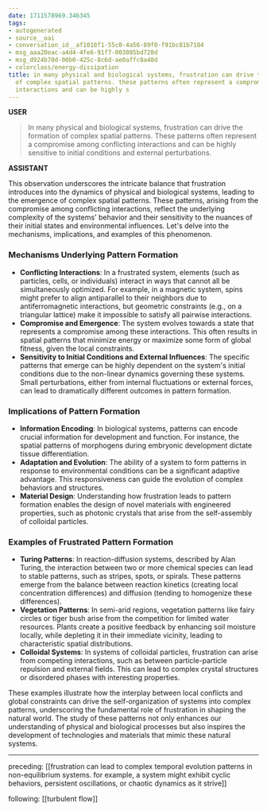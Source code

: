 ```yaml
---
date: 1711578969.346345
tags:
- autogenerated
- source__oai
- conversation_id__af1018f1-55c0-4a56-89f0-f91bc81b7184
- msg_aaa20eac-a4d4-4fe6-91f7-003085bd728d
- msg_d924b70d-00b0-425c-8c6d-ae0affc8a48d
- colorclass/energy-dissipation
title: in many physical and biological systems, frustration can drive the formation
  of complex spatial patterns. these patterns often represent a compromise among conflicting
  interactions and can be highly s
---
```


**USER**

>In many physical and biological systems, frustration can drive the formation of complex spatial patterns. These patterns often represent a compromise among conflicting interactions and can be highly sensitive to initial conditions and external perturbations.


**ASSISTANT**

This observation underscores the intricate balance that frustration introduces into the dynamics of physical and biological systems, leading to the emergence of complex spatial patterns. These patterns, arising from the compromise among conflicting interactions, reflect the underlying complexity of the systems' behavior and their sensitivity to the nuances of their initial states and environmental influences. Let's delve into the mechanisms, implications, and examples of this phenomenon.

### Mechanisms Underlying Pattern Formation

- **Conflicting Interactions**: In a frustrated system, elements (such as particles, cells, or individuals) interact in ways that cannot all be simultaneously optimized. For example, in a magnetic system, spins might prefer to align antiparallel to their neighbors due to antiferromagnetic interactions, but geometric constraints (e.g., on a triangular lattice) make it impossible to satisfy all pairwise interactions.
- **Compromise and Emergence**: The system evolves towards a state that represents a compromise among these interactions. This often results in spatial patterns that minimize energy or maximize some form of global fitness, given the local constraints.
- **Sensitivity to Initial Conditions and External Influences**: The specific patterns that emerge can be highly dependent on the system's initial conditions due to the non-linear dynamics governing these systems. Small perturbations, either from internal fluctuations or external forces, can lead to dramatically different outcomes in pattern formation.

### Implications of Pattern Formation

- **Information Encoding**: In biological systems, patterns can encode crucial information for development and function. For instance, the spatial patterns of morphogens during embryonic development dictate tissue differentiation.
- **Adaptation and Evolution**: The ability of a system to form patterns in response to environmental conditions can be a significant adaptive advantage. This responsiveness can guide the evolution of complex behaviors and structures.
- **Material Design**: Understanding how frustration leads to pattern formation enables the design of novel materials with engineered properties, such as photonic crystals that arise from the self-assembly of colloidal particles.

### Examples of Frustrated Pattern Formation

- **Turing Patterns**: In reaction-diffusion systems, described by Alan Turing, the interaction between two or more chemical species can lead to stable patterns, such as stripes, spots, or spirals. These patterns emerge from the balance between reaction kinetics (creating local concentration differences) and diffusion (tending to homogenize these differences).
- **Vegetation Patterns**: In semi-arid regions, vegetation patterns like fairy circles or tiger bush arise from the competition for limited water resources. Plants create a positive feedback by enhancing soil moisture locally, while depleting it in their immediate vicinity, leading to characteristic spatial distributions.
- **Colloidal Systems**: In systems of colloidal particles, frustration can arise from competing interactions, such as between particle-particle repulsion and external fields. This can lead to complex crystal structures or disordered phases with interesting properties.

These examples illustrate how the interplay between local conflicts and global constraints can drive the self-organization of systems into complex patterns, underscoring the fundamental role of frustration in shaping the natural world. The study of these patterns not only enhances our understanding of physical and biological processes but also inspires the development of technologies and materials that mimic these natural systems.


---

preceding: [[frustration can lead to complex temporal evolution patterns in non-equilibrium systems. for example, a system might exhibit cyclic behaviors, persistent oscillations, or chaotic dynamics as it strive]]  


following: [[turbulent flow]]